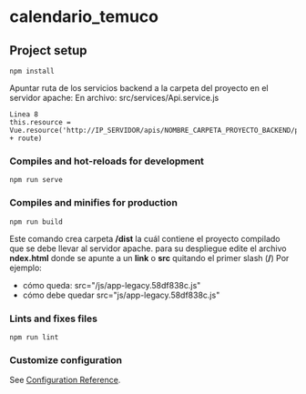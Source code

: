 # calendario_temuco

## Project setup
```
npm install
```

Apuntar ruta de los servicios backend a la carpeta del proyecto en el servidor apache:
En archivo: src/services/Api.service.js
```
Linea 8
this.resource = Vue.resource('http://IP_SERVIDOR/apis/NOMBRE_CARPETA_PROYECTO_BACKEND/public/api/' + route)
```
### Compiles and hot-reloads for development
```
npm run serve
```

### Compiles and minifies for production
```
npm run build
```

Este comando crea carpeta **/dist** la cuál contiene el proyecto compilado que se debe llevar al servidor apache.
para su despliegue edite el archivo **ndex.html** donde se apunte a un **link** o **src** quitando el primer slash (**/**) 
Por ejemplo:
-   cómo queda: src="/js/app-legacy.58df838c.js"
-   cómo debe quedar src="js/app-legacy.58df838c.js"

### Lints and fixes files
```
npm run lint
```

### Customize configuration
See [Configuration Reference](https://cli.vuejs.org/config/).

